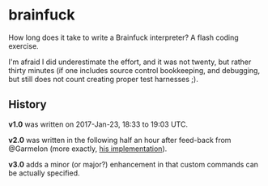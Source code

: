 # brainfuck

How long does it take to write a Brainfuck interpreter? A flash coding exercise.

I'm afraid I did underestimate the effort, and it was not twenty, but rather thirty minutes (if one includes source
control bookkeeping, and debugging, but still does not count creating proper test harnesses ;).

## History

**v1.0** was written on 2017-Jan-23, 18:33 to 19:03 UTC.

**v2.0** was written in the following half an hour after feed-back from @Garmelon (more exactly,
[his implementation](https://gist.github.com/Garmelon/6bbbd68461d480e46e3b8ae446220ed0)).

**v3.0** adds a minor (or major?) enhancement in that custom commands can be actually specified.
